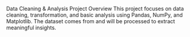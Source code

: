 Data Cleaning & Analysis Project
Overview
This project focuses on data cleaning, transformation, and basic analysis using Pandas, NumPy, and Matplotlib. The dataset comes from <source> and will be processed to extract meaningful insights.
